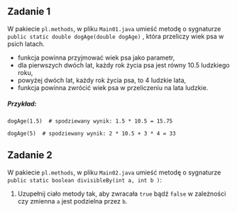 ## Zadanie 1
W pakiecie `pl.methods`, w pliku `Main01.java`
 umieść metodę o sygnaturze `public static double dogAge(double dogAge)` , która przeliczy wiek psa w psich latach. 

* funkcja powinna przyjmować wiek psa jako parametr,
* dla pierwszych dwóch lat, każdy rok życia psa jest równy 10.5 ludzkiego roku,
* powyżej dwóch lat, każdy rok życia psa, to 4 ludzkie lata,
* funkcja powinna zwrócić wiek psa w przeliczeniu na lata ludzkie.

##### Przykład:
```
dogAge(1.5)  # spodziewany wynik: 1.5 * 10.5 = 15.75

dogAge(5)  # spodziewany wynik: 2 * 10.5 + 3 * 4 = 33
```


## Zadanie 2

W pakiecie `pl.methods`, w pliku `Main02.java` umieść metodę o sygnaturze `public static boolean divisibleBy(int a, int b )`: 

1. Uzupełnij ciało metody tak, aby zwracała `true` bądź `false` w zależności czy zmienna `a` jest podzielna przez `b`.

